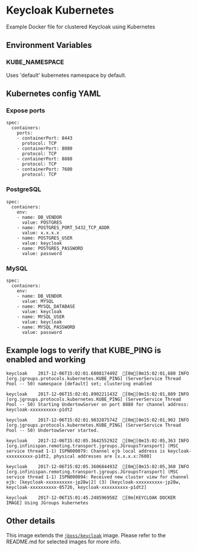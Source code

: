 # Keycloak Kubernetes

Example Docker file for clustered Keycloak using Kubernetes

## Environment Variables

### KUBE_NAMESPACE

Uses 'default' kubernetes namespace by default.

## Kubernetes config YAML

### Expose ports

    spec:
      containers:
        ports:
        - containerPort: 8443
          protocol: TCP
        - containerPort: 8080
          protocol: TCP
        - containerPort: 8888
          protocol: TCP
        - containerPort: 7600
          protocol: TCP

### PostgreSQL

    spec:
      containers:
        env:
        - name: DB_VENDOR
          value: POSTGRES
        - name: POSTGRES_PORT_5432_TCP_ADDR
          value: x.x.x.x
        - name: POSTGRES_USER
          value: keycloak
        - name: POSTGRES_PASSWORD
          value: password   

### MySQL

    spec:
      containers:
        env:
        - name: DB_VENDOR
          value: MYSQL
        - name: MYSQL_DATABASE
          value: keycloak
        - name: MYSQL_USER
          value: keycloak
        - name: MYSQL_PASSWORD
          value: password   

## Example logs to verify that KUBE_PING is enabled and working 

    keycloak	2017-12-06T15:02:01.680817449Z	[0m[0m15:02:01,680 INFO [org.jgroups.protocols.kubernetes.KUBE_PING] (ServerService Thread Pool -- 50) namespace [default] set; clustering enabled

    keycloak	2017-12-06T15:02:01.890221143Z	[0m[0m15:02:01,889 INFO [org.jgroups.protocols.kubernetes.KUBE_PING] (ServerService Thread Pool -- 50) Starting UndertowServer on port 8888 for channel address: keycloak-xxxxxxxxxx-p1dt2

    keycloak	2017-12-06T15:02:01.903287574Z	[0m[0m15:02:01,902 INFO [org.jgroups.protocols.kubernetes.KUBE_PING] (ServerService Thread Pool -- 50) UndertowServer started.

    keycloak	2017-12-06T15:02:05.364255292Z	[0m[0m15:02:05,363 INFO [org.infinispan.remoting.transport.jgroups.JGroupsTransport] (MSC service thread 1-1) ISPN000079: Channel ejb local address is keycloak-xxxxxxxxxx-p1dt2, physical addresses are [x.x.x.x:7600]

    keycloak	2017-12-06T15:02:05.360684493Z	[0m[0m15:02:05,360 INFO [org.infinispan.remoting.transport.jgroups.JGroupsTransport] (MSC service thread 1-1) ISPN000094: Received new cluster view for channel ejb: [keycloak-xxxxxxxxxx-jp28w|2] (3) [keycloak-xxxxxxxxxx-jp28w, keycloak-xxxxxxxxxx-05726, keycloak-xxxxxxxxxx-p1dt2]

    keycloak	2017-12-06T15:01:45.248596958Z	[0m[KEYCLOAK DOCKER IMAGE] Using JGroups kubernetes

## Other details

This image extends the [`jboss/keycloak`](https://github.com/jboss-dockerfiles/keycloak) image. Please refer to the README.md for selected images for more info.
